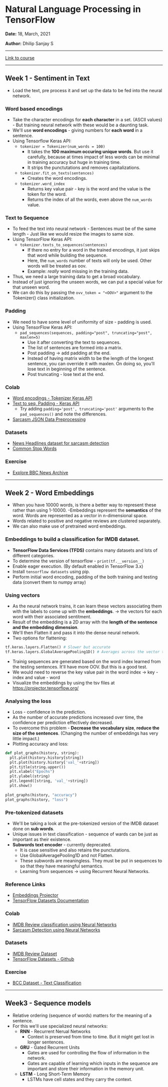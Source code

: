 # Natural Language Processing in TensorFlow

**Date:** 18, March, 2021

**Author:** Dhilip Sanjay S

---

[Link to course](https://www.coursera.org/learn/natural-language-processing-tensorflow)

---

## Week 1 - Sentiment in Text
- Load the text, pre process it and set up the data to be fed into the neural network.

### Word based encodings
- Take the character encodings for **each character** in a set. (ASCII values) - But training neural network with these would be a daunting task.
- We'll use **word encodings** - giving numbers for **each word** in a sentence.
- Using Tensorflow Keras API:
    - `tokenizer = Tokenizer(num_words = 100)`
        - It takes the **100 maximum occuring unique words**. But use it carefully, because at times impact of less words can be minimal in training accuracy but huge in training time.
        - It strips the punctutations and removes capitalizations.
    - `tokenizer.fit_on_texts(sentences)`
        - Creates the word encodings.
    - `tokenizer.word_index`
        - Returns key value pair - key is the word and the value is the token for the word.
        - Returns the index of all the words, even above the `num_words` value.

### Text to Sequence
- To feed the text into neural network - Sentences must be of the same length - Just like we would resize the images to same size.
- Using TensorFlow Keras API:
    - `tokenizer.texts_to_sequences(sentences)`
        - If there no entry for a word in the trained encodings, it just skips that word while building the sequence.
        - Here, the `num_words` number of texts will only be used. Other words will be treated as oov.
        - Example: *really* word missing in the training data.
- Thus, we need a large training data to get a broad vocabulary.
- Instead of just ignoring the unseen words, we can put a special value for that unseen word.
- We can do this by passing the `ovv_token = "<OOV>"` argument to the Tokenizer() class initialization.

### Padding
- We need to have some level of uniformity of size - padding is used.
- Using TensorFlow Keras API:
    - `pad_sequences(sequences, padding="post", truncating="post", maxlen=5)`
        - Use it after converting the text to sequences.
        - The list of sentences are formed into a matrix.
        - Post padding -> add padding at the end.
        - Instead of having matrix width to be the length of the longest sentence, you can override it with maxlen. On doing so, you'll lose text in beginning of the sentence.
        - Post truncating - lose text at the end.

### Colab
- [Word encodings - Tokenizer Keras API](https://colab.research.google.com/github/lmoroney/dlaicourse/blob/master/TensorFlow%20In%20Practice/Course%203%20-%20NLP/Course%203%20-%20Week%201%20-%20Lesson%201.ipynb)
- [Text to seq, Padding - Keras API](https://colab.research.google.com/github/lmoroney/dlaicourse/blob/master/TensorFlow%20In%20Practice/Course%203%20-%20NLP/Course%203%20-%20Week%201%20-%20Lesson%202.ipynb#scrollTo=rX8mhOLljYeM)
    - Try adding `padding='post', truncating='post'` arguments to the `pad_sequences()` and note the differences.
- [Sarcasm JSON Data Preprocessing](https://colab.research.google.com/github/lmoroney/dlaicourse/blob/master/TensorFlow%20In%20Practice/Course%203%20-%20NLP/Course%203%20-%20Week%201%20-%20Lesson%203.ipynb)

### Datasets
- [News Headlines dataset for sarcasm detection](https://www.kaggle.com/rmisra/news-headlines-dataset-for-sarcasm-detection/home)
- [Common Stop Words](https://github.com/Yoast/YoastSEO.js/blob/develop/src/config/stopwords.js)

### Exercise
- [Explore BBC News Archive](Explore_BBC_News_Archive_Exercise_Answer.ipynb)

---

## Week 2 - Word Embeddings
- When you have 10000 words, is there a better way to represent these rather than using 1-10000.
-Embeddings represent the **semantics** of the word. Words are represented as a vector in n-dimensional space.
- Words related to positive and negative reviews are clustered separately.
- We can also make use of pretrained word embeddings.

### Embeddings to build a classification for IMDB dataset.
- **TensorFlow Data Services (TFDS)** contains many datasets and lots of different categories.
- To determine the version of tensorflow - `print(tf.__version__)`
- Enable eager execution. (By default enabled in TensorFlow 3.x)
- Install `tensorflow datasets` using pip.
- Perform initial word encoding, padding of the both training and testing data (convert them to numpy array)

### Using vectors
- As the neural network trains, it can learn these vectors associating them with the labels to come up with the **embeddings**. ->  the vectors for each word with their associated sentitment.
- Result of the embedding is a 2D array with the **length of the sentence and the embedding dimension**.
- We'll then Flatten it and pass it into the dense neural network.
- Two options for flattening:
```py
tf.keras.layers.Flatten() # Slower but accurate
tf.keras.layers.GlobalAveragePooling1D() # Averages across the vector to flatten it out. Simpler model and hence faster
```
- Trainig sequences are generated based on the word index learned from the testing sentences. It'll have more OOV. But this is a good test.
- We would need to reverse the key value pair in the word index -> key - index and value - word
- Visualize the embeddings by using the tsv files at https://projector.tensorflow.org/

### Analysing the loss
- Loss - confidence in the prediction.
- As the number of accurate predictions increased over time, the confidence per prediction effectively decreased.
- To overcome this problem - **Decrease the vocabulary size**, **reduce the size of the sentences**. (Changing the number of embeddings has very little impact.)
- Plotting accuracy and loss:
```py
def plot_graphs(history, string):
  plt.plot(history.history[string])
  plt.plot(history.history['val_'+string])
  plt.title(string.upper())
  plt.xlabel("Epochs")
  plt.ylabel(string)
  plt.legend([string, 'val_'+string])
  plt.show()
  
plot_graphs(history, "accuracy")
plot_graphs(history, "loss")
```
### Pre-tokenized datasets
- We'll be taking a look at the pre-tokenized version of the IMDB dataset done on **sub words**.
- Unique issues in text classification - sequence of wards can be just as important as their existence.
- **Subwords text encoder** - currently deprecated.
    - It is case sensitive and also retains the punctutations.
    - Use GlobalAveragePooling1D and not Flatten.
    - These subwords are meaningless. They must be put in sequences to so that they have meaningful semantics. 
    - Learning from sequences -> using Recurrent Neural Networks.

### Reference Links
- [Embeddings Projector](https://projector.tensorflow.org/)
- [TensorFlow Datasets Documentation](https://www.tensorflow.org/datasets/catalog/overview)

### Colab
- [IMDB Review classification using Neural Networks](https://colab.research.google.com/github/lmoroney/dlaicourse/blob/master/TensorFlow%20In%20Practice/Course%203%20-%20NLP/Course%203%20-%20Week%202%20-%20Lesson%201.ipynb)
- [Sarcasm Detection using Neural Networks](https://colab.research.google.com/github/lmoroney/dlaicourse/blob/master/TensorFlow%20In%20Practice/Course%203%20-%20NLP/Course%203%20-%20Week%202%20-%20Lesson%202.ipynb)

### Datasets
- [IMDB Review Dataset](http://ai.stanford.edu/~amaas/data/sentiment/)
- [TensorFlow Datasets - Github](https://github.com/tensorflow/datasets/tree/master/docs/catalog)

### Exercise
- [BCC Dataset - Text Classification](BCC_Dataset_Text_Classification.ipynb)

---

## Week3 - Sequence models
- Relative ordering (sequence of words) matters for the meaning of a sentence.
- For this we'll use specialized neural networks:
    - **RNN** - Recurrent Nerual Networks
        - Context is preserved from time to time. But it might get lost in longer sentences.
    - **GRU** - Gated Recurrent Units
        - Gates are used for controlling the flow of information in the network. 
        - Gates are capable of learning which inputs in the sequence are important and store their information in the memory unit.
    - **LSTM** - Long Short-Term Memory
        - LSTMs have cell states and they carry the context.